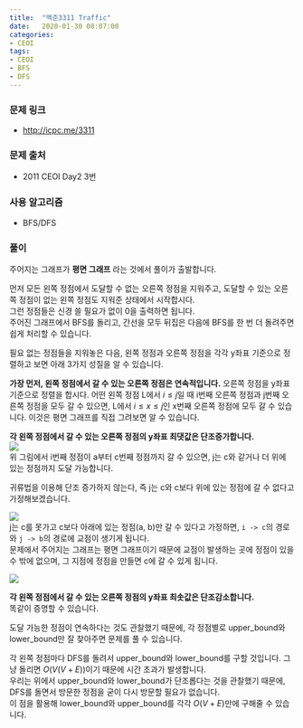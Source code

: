 ```yaml
---
title:  "백준3311 Traffic"
date:   2020-01-30 08:07:00
categories:
- CEOI
tags:
- CEOI
- BFS
- DFS
---
```


### 문제 링크
* http://icpc.me/3311

### 문제 출처
* 2011 CEOI Day2 3번

### 사용 알고리즘
* BFS/DFS

### 풀이
주어지는 그래프가 **평면 그래프** 라는 것에서 풀이가 출발합니다.

먼저 모든 왼쪽 정점에서 도달할 수 없는 오른쪽 정점을 지워주고, 도달할 수 있는 오른쪽 정점이 없는 왼쪽 정점도 지워준 상태에서 시작합시다.<Br>
그런 정점들은 신경 쓸 필요가 없이 0을 출력하면 됩니다.<Br>
주어진 그래프에서 BFS를 돌리고, 간선을 모두 뒤집은 다음에 BFS를 한 번 더 돌려주면 쉽게 처리할 수 있습니다.

필요 없는 정점들을 지워놓은 다음, 왼쪽 정점과 오른쪽 정점을 각각 y좌표 기준으로 정렬하고 보면 아래 3가지 성질을 알 수 있습니다.

**가장 먼저, 왼쪽 정점에서 갈 수 있는 오른쪽 정점은 연속적입니다.**
오른쪽 정점을 y좌표 기준으로 정렬을 합시다. 어떤 왼쪽 정점 L에서 $i ≤ j$일 때 i번째 오른쪽 정점과 j번째 오른쪽 정점을 모두 갈 수 있으면, L에서 $i ≤ x ≤ j$인 x번째 오른쪽 정점에 모두 갈 수 있습니다. 이것은 평면 그래프를 직접 그려보면 알 수 있습니다.

**각 왼쪽 정점에서 갈 수 있는 오른쪽 정점의 y좌표 최댓값은 단조증가합니다.**<br>
![](https://i.imgur.com/tvEYv0I.png)<br>
위 그림에서 i번째 정점이 a부터 c번째 정점까지 갈 수 있으면, j는 c와 같거나 더 위에 있는 정점까지 도달 가능합니다.

귀류법을 이용해 단조 증가하지 않는다, 즉 j는 c와 c보다 위에 있는 정점에 갈 수 없다고 가정해보겠습니다.

![](https://i.imgur.com/7UUSHi7.png)<br>
j는 c를 못가고 c보다 아래에 있는 정점(a, b)만 갈 수 있다고 가정하면, `i -> c`의 경로와 `j -> b`의 경로에 교점이 생기게 됩니다.<br>
문제에서 주어지는 그래프는 평면 그래프이기 때문에 교점이 발생하는 곳에 정점이 있을 수 밖에 없으며, 그 지점에 정점을 만들면 c에 갈 수 있게 됩니다.

![](https://i.imgur.com/PuH5EuF.png)

**각 왼쪽 정점에서 갈 수 있는 오른쪽 정점의 y좌표 최솟값은 단조감소합니다.**<br>
똑같이 증명할 수 있습니다.

도달 가능한 정점이 연속하다는 것도 관찰했기 때문에, 각 정점별로 upper_bound와 lower_bound만 잘 찾아주면 문제를 풀 수 있습니다.

각 왼쪽 정점마다 DFS를 돌려서 upper_bound와 lower_bound를 구할 것입니다. 그냥 돌리면 $O(V(V+E))$이기 때문에 시간 초과가 발생합니다.<br>
우리는 위에서 upper_bound와 lower_bound가 단조롭다는 것을 관찰했기 때문에, DFS를 돌면서 방문한 정점을 굳이 다시 방문할 필요가 없습니다.<br>
이 점을 활용해 lower_bound와 upper_bound를 각각 $O(V+E)$만에 구해줄 수 있습니다.
